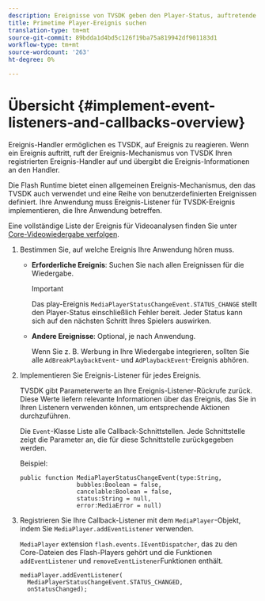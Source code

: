 ```yaml
---
description: Ereignisse von TVSDK geben den Player-Status, auftretende Fehler, den Abschluss von angeforderten Aktionen an, z. B. die Videowiedergabe oder implizit auftretende Aktionen, z. B. das Ausfüllen einer Anzeige.
title: Primetime Player-Ereignis suchen
translation-type: tm+mt
source-git-commit: 89bdda1d4bd5c126f19ba75a819942df901183d1
workflow-type: tm+mt
source-wordcount: '263'
ht-degree: 0%

---
```



# Übersicht {#implement-event-listeners-and-callbacks-overview}

Ereignis-Handler ermöglichen es TVSDK, auf Ereignis zu reagieren. Wenn ein Ereignis auftritt, ruft der Ereignis-Mechanismus von TVSDK Ihren registrierten Ereignis-Handler auf und übergibt die Ereignis-Informationen an den Handler.

Die Flash Runtime bietet einen allgemeinen Ereignis-Mechanismus, den das TVSDK auch verwendet und eine Reihe von benutzerdefinierten Ereignissen definiert. Ihre Anwendung muss Ereignis-Listener für TVSDK-Ereignis implementieren, die Ihre Anwendung betreffen.

Eine vollständige Liste der Ereignis für Videoanalysen finden Sie unter [Core-Videowiedergabe verfolgen](https://marketing.adobe.com/resources/help/en_US/sc/appmeasurement/hbvideo/c_vhl_track-core-vid-playback.html).

1. Bestimmen Sie, auf welche Ereignis Ihre Anwendung hören muss.

   * **Erforderliche Ereignis**: Suchen Sie nach allen Ereignissen für die Wiedergabe.

      >[!IMPORTANT]
      >
      >Das play-Ereignis `MediaPlayerStatusChangeEvent.STATUS_CHANGE` stellt den Player-Status einschließlich Fehler bereit. Jeder Status kann sich auf den nächsten Schritt Ihres Spielers auswirken.

   * **Andere Ereignisse**: Optional, je nach Anwendung.

      Wenn Sie z. B. Werbung in Ihre Wiedergabe integrieren, sollten Sie alle `AdBreakPlaybackEvent`- und `AdPlaybackEvent`-Ereignis abhören.

1. Implementieren Sie Ereignis-Listener für jedes Ereignis.

   TVSDK gibt Parameterwerte an Ihre Ereignis-Listener-Rückrufe zurück. Diese Werte liefern relevante Informationen über das Ereignis, das Sie in Ihren Listenern verwenden können, um entsprechende Aktionen durchzuführen.

   Die `Event`-Klasse Liste alle Callback-Schnittstellen. Jede Schnittstelle zeigt die Parameter an, die für diese Schnittstelle zurückgegeben werden.

   Beispiel:

   ```
   public function MediaPlayerStatusChangeEvent(type:String,  
                   bubbles:Boolean = false,  
                   cancelable:Boolean = false,  
                   status:String = null,  
                   error:MediaError = null) 
   ```

1. Registrieren Sie Ihre Callback-Listener mit dem `MediaPlayer`-Objekt, indem Sie `MediaPlayer.addEventListener` verwenden.

   `MediaPlayer` extension  `flash.events.IEventDispatcher`, das zu den Core-Dateien des Flash-Players gehört und die Funktionen  `addEventListener` und  `removeEventListener`Funktionen enthält.

   ```
   mediaPlayer.addEventListener( 
     MediaPlayerStatusChangeEvent.STATUS_CHANGED,  
     onStatusChanged);
   ```


